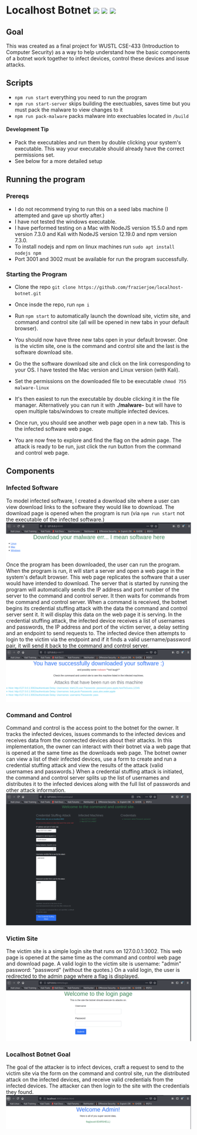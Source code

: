 # Localhost Botnet   ![](https://img.shields.io/badge/Node.JS-informational?style=flat&logo=Node.js&logoColor=white&color=2bbc8a) ![](https://img.shields.io/badge/Socket.io-informational?style=flat&logo=Socket.io&logoColor=white&color=2bbc8a) ![](https://img.shields.io/badge/Express-informational?style=flat&logo=Express&logoColor=white&color=2bbc8a)



## Goal
This was created as a final project for WUSTL CSE-433 (Introduction to Computer Security) as a way to help understand how the basic components of a botnet work together to infect devices, control these devices and issue attacks.

## Scripts
* `npm run start` everything you need to run the program
* `npm run start-server` skips building the exectuables, saves time but you must pack the malware to view changes to it
* `npm run pack-malware` packs malware into exectuables located in `/build`

#### Development Tip 
* Pack the executables and run them by double clicking your system's executable. This way your executable should already have the correct permissions set.
* See below for a more detailed setup

## Running the program
### Prereqs
* I do not recommend trying to run this on a seed labs machine (I attempted and gave up shortly after.) 
* I have not tested the windows executable.
* I have performed testing on a Mac with NodeJS version 15.5.0 and npm version 7.3.0 and Kali with NodeJS version 12.19.0 and npm version 7.3.0.
* To install nodejs and npm on linux machines run `sudo apt install nodejs npm`
* Port 3001 and 3002 must be available for run the program successfully.

### Starting the Program
* Clone the repo `git clone https://github.com/frazierjoe/localhost-botnet.git`
* Once insde the repo, run `npm i` 
* Run `npm start` to automatically launch the download site, victim site, and command and control site (all will be opened in new tabs in your default browser).
* You should now have three new tabs open in your default browser. One is the victim site, one is the command and control site and the last is the software download site. 
* Go the the software download site and click on the link corresponding to your OS. I have tested the Mac version and Linux version (with Kali).
* Set the permissions on the downloaded file to be executable `chmod 755 malware-linux` 

* It's then easiest to run the executable by double clicking it in the file manager. Alternatively you can run it with **./malware-<OS>** but will have to open multiple tabs/windows to create multiple infected devices.
* Once run, you should see another web page open in a new tab. This is the infected software web page. 
* You are now free to explore and find the flag on the admin page. The attack is ready to be run, just click the run button from the command and control web page.

## Components

### Infected Software
To model infected software, I created a download site where a user can view download links to the software they would like to download. The download page is opened when the program is run (via `npm run start` not the executable of the infected software.) 
![download page](https://github.com/frazierjoe/localhost-botnet/blob/main/resources/download-site.png)
Once the program has been downloaded, the user can run the program. When the program is run, it will start a server and open a web page in the system's default browser. This web page replicates the software that a user would have intended to download. The server that is started by running the program will automatically sends the IP address and port number of the server to the command and control server. It then waits for commands from the command and control server. When a command is received, the botnet begins its credential stuffing attack with the data the command and control server sent it. It will display this data on the web page it is serving. In the credential stuffing attack, the infected device receives a list of usernames and passwords, the IP address and port of the victim server, a delay setting and an endpoint to send requests to. The infected device then attempts to login to the victim via the endpoint and if it finds a valid username/password pair, it will send it back to the command and control server.
![infected software page](https://github.com/frazierjoe/localhost-botnet/blob/main/resources/software-site.png)


### Command and Control
Command and control is the access point to the botnet for the owner. It tracks the infected devices, issues commands to the infected devices and receives data from the connected devices about their attacks. In this implementation, the owner can interact with their botnet via a web page that is opened at the same time as the downloads web page. The botnet owner can view a list of their infected devices, use a form to create and run a credential stuffing attack and view the results of the attack (valid usernames and passwords.) When a credential stuffing attack is initiated, the command and control server splits up the list of usernames and distributes it to the infected devices along with the full list of passwords and other attack information. 
![command and control page](https://github.com/frazierjoe/localhost-botnet/blob/main/resources/command-control.png)

### Victim Site
The victim site is a simple login site that runs on 127.0.0.1:3002. This web page is opened at the same time as the command and control web page and download page. A valid login to the victim site is username: "admin" password: "password" (without the quotes.) On a valid login, the user is redirected to the admin page where a flag is displayed.
![victim page](https://github.com/frazierjoe/localhost-botnet/blob/main/resources/login.png)

### Localhost Botnet Goal
The goal of the attacker is to infect devices, craft a request to send to the victim site via the form on the command and control site, run the distributed attack on the infected devices, and receive valid credentials from the infected devices. The attacker can then login to the site with the credentials they found.
![admin page](https://github.com/frazierjoe/localhost-botnet/blob/main/resources/admin.png)
